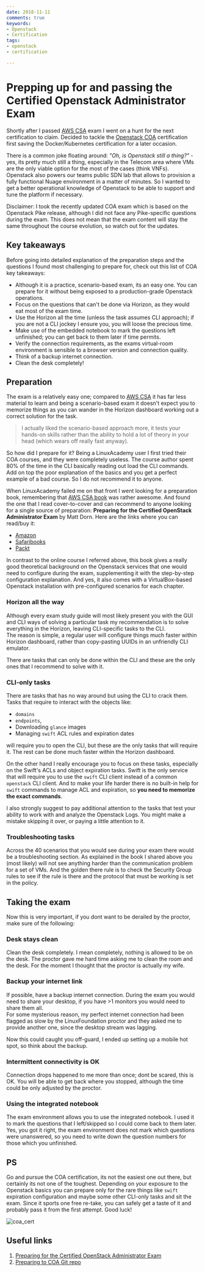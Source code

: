 ```yaml
---
date: 2018-11-11
comments: true
keywords:
- Openstack
- Certification
tags:
- openstack
- certification

---
```

# Prepping up for and passing the Certified Openstack Administrator Exam

Shortly after I passed [AWS CSA](aws_csa_certification.md) exam I went on a hunt for the next certification to claim. Decided to tackle the [Openstack COA](https://www.openstack.org/coa) certification first saving the Docker/Kubernetes certification for a later occasion.

There is a common joke floating around: _"Oh, is Openstack still a thing?"_ - yes, its pretty much still a thing, especially in the Telecom area where VMs are the only viable option for the most of the cases (think VNFs).  
Openstack also powers our teams public SDN lab that allows to provision a fully functional Nuage environment in a matter of minutes. So I wanted to get a better operational knowledge of Openstack to be able to support and tune the platform if necessary.

Disclaimer: I took the recently updated COA exam which is based on the Openstack Pike release, although I did not face any Pike-specific questions during the exam. This does not mean that the exam content will stay the same throughout the course evolution, so watch out for the updates.

<!-- more -->
## Key takeaways

Before going into detailed explanation of the preparation steps and the questions I found most challenging to prepare for, check out this list of COA key takeaways:

- Although it is a practice, scenario-based exam, its an easy one. You can prepare for it without being exposed to a production-grade Openstack operations.
- Focus on the questions that can't be done via Horizon, as they would eat most of the exam time.
- Use the Horizon all the time (unless the task assumes CLI approach); if you are not a CLI jockey I ensure you, you will loose the precious time.
- Make use of the embedded notebook to mark the questions left unfinished; you can get back to them later if time permits.
- Verify the connection requirements, as the exams virtual-room environment is sensible to a browser version and connection quality.
- Think of a backup internet connection.
- Clean the desk completely!

## Preparation

The exam is a relatively easy one; compared to [AWS CSA](aws_csa_certification.md) it has far less material to learn and being a scenario-based exam it doesn't expect you to memorize things as you can wander in the Horizon dashboard working out a correct solution for the task.

> I actually liked the scenario-based approach more, it tests your hands-on skills rather than the ability to hold a lot of theory in your head (which wears off really fast anyway).

So how did I prepare for it? Being a LinuxAcademy user I first tried their COA courses, and they were completely useless. The course author spent 80% of the time in the CLI basically reading out load the CLI commands. Add on top the poor explanation of the basics and you get a perfect example of a bad course. So I do not recommend it to anyone.

When LinuxAcademy failed me on that front I went looking for a preparation book, remembering that [AWS CSA book](https://www.amazon.com/Certified-Solutions-Architect-Official-Study/dp/1119138558) was rather awesome. And found the one that I read cover-to-cover and can recommend to anyone looking for a single source of preparation: **Preparing for the Certified OpenStack Administrator Exam** by Matt Dorn. Here are the links where you can read/buy it:

- [Amazon](https://www.amazon.com/Preparing-Certified-OpenStack-Administrator-Exam-ebook/dp/B06WRT43DW)
- [Safaribooks](https://www.safaribooksonline.com/library/view/preparing-for-the/9781787288416/)
- [Packt](https://www.packtpub.com/virtualization-and-cloud/preparing-certified-openstack-administrator-exam)

In contrast to the online course I referred above, this book gives a really good theoretical background on the Openstack services that one would need to configure during the exam, supplementing it with the step-by-step configuration explanation. And yes, it also comes with a VirtualBox-based Openstack installation with pre-configured scenarios for each chapter.

### Horizon all the way

Although every exam study guide will most likely present you with the GUI and CLI ways of solving a particular task my recommendation is to solve everything in the Horizon, leaving CLI-specific tasks to the CLI.  
The reason is simple, a regular user will configure things much faster within Horizon dashboard, rather than copy-pasting UUIDs in an unfriendly CLI emulator.

There are tasks that can only be done within the CLI and these are the only ones that I recommend to solve with it.

### CLI-only tasks

There are tasks that has no way around but using the CLI to crack them. Tasks that require to interact with the objects like:

- `domains`
- `endpoints`,
- Downloading `glance` images
- Managing `swift` ACL rules and expiration dates

will require you to open the CLI, but these are the only tasks that will require it. The rest can be done much faster within the Horizon dashboard.

On the other hand I really encourage you to focus on these tasks, especially on the Swift's ACLs and object expiration tasks. Swift is the only service that will require you to use the `swift` CLI client instead of a common `openstack` CLI client. And to make your life harder there is no built-in help for `swift` commands to manage ACL and expiration, so **you need to memorize the exact commands**.

I also strongly suggest to pay additional attention to the tasks that test your ability to work with and analyze the Openstack Logs. You might make a mistake skipping it over, or paying a little attention to it.

### Troubleshooting tasks

Across the 40 scenarios that you would see during your exam there would be a troubleshooting section. As explained in the book I shared above you (most likely) will not see anything harder than the communication problem for a set of VMs. And the golden there rule is to check the Security Group rules to see if the rule is there and the protocol that must be working is set in the policy.

## Taking the exam

Now this is very important, if you dont want to be derailed by the proctor, make sure of the following:

### Desk stays clean

Clean the desk completely. I mean completely, nothing is allowed to be on the desk. The proctor gave me hard time asking me to clean the room and the desk. For the moment I thought that the proctor is actually my wife.

### Backup your internet link

If possible, have a backup internet connection. During the exam you would need to share your desktop, if you have >1 monitors you would need to share them all.  
For some mysterious reason, my perfect internet connection had been flagged as slow by the LinuxFoundation proctor and they asked me to provide another one, since the desktop stream was lagging.

Now this could caught you off-guard, I ended up setting up a mobile hot spot, so think about the backup.

### Intermittent connectivity is OK

Connection drops happened to me more than once; dont be scared, this is OK. You will be able to get back where you stopped, although the time could be only adjusted by the proctor.

### Using the integrated notebook

The exam environment allows you to use the integrated notebook. I used it to mark the questions that I left/skipped so I could come back to them later. Yes, you got it right, the exam environment does not mark which questions were unanswered, so you need to write down the question numbers for those which you unfinished.

## PS

Go and pursue the COA certification, its not the easiest one out there, but certainly its not one of the toughest. Depending on your exposure to the Openstack basics you can prepare only for the rare things like `swift` expiration configuration and maybe some other CLI-only tasks and sit the exam. Since it sports one free re-take, you can safely get a taste of it and probably pass it from the first attempt. Good luck!

![coa_cert](https://gitlab.com/rdodin/pics/-/wikis/uploads/11111cf64e2d44ece59a82837f1c4db6/image.png)

## Useful links

1. [Preparing for the Certified OpenStack Administrator Exam](https://www.amazon.com/Preparing-Certified-OpenStack-Administrator-Exam-ebook/dp/B06WRT43DW)
2. [Preparing to COA Git repo](https://github.com/PacktPublishing/Preparing-for-the-Certified-OpenStack-Administrator-Exam)
